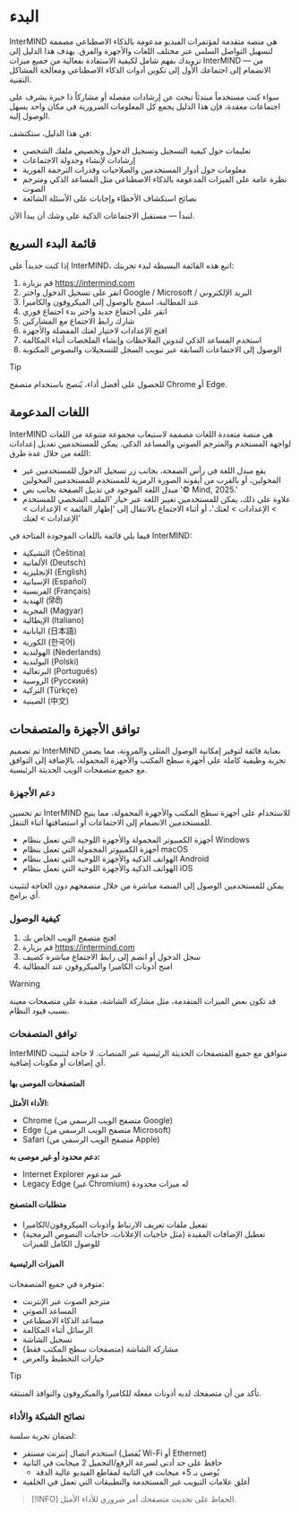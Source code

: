 # البدء

InterMIND هي منصة متقدمة لمؤتمرات الفيديو مدعومة بالذكاء الاصطناعي مصممة لتسهيل التواصل السلس عبر مختلف اللغات والأجهزة والفرق. يهدف هذا الدليل إلى تزويدك بفهم شامل لكيفية الاستفادة بفعالية من جميع ميزات InterMIND — من الانضمام إلى اجتماعك الأول إلى تكوين أدوات الذكاء الاصطناعي ومعالجة المشاكل التقنية.

سواء كنت مستخدماً مبتدئاً تبحث عن إرشادات مفصلة أو مشاركاً ذا خبرة يشرف على اجتماعات معقدة، فإن هذا الدليل يجمع كل المعلومات الضرورية في مكان واحد يسهل الوصول إليه.

في هذا الدليل، ستكتشف:

- تعليمات حول كيفية التسجيل وتسجيل الدخول وتخصيص ملفك الشخصي
- إرشادات لإنشاء وجدولة الاجتماعات
- معلومات حول أدوار المستخدمين والصلاحيات وقدرات الترجمة الفورية
- نظرة عامة على الميزات المدعومة بالذكاء الاصطناعي مثل المساعد الذكي ومترجم الصوت
- نصائح استكشاف الأخطاء وإجابات على الأسئلة الشائعة

لنبدأ — مستقبل الاجتماعات الذكية على وشك أن يبدأ الآن.

## قائمة البدء السريع

إذا كنت جديداً على InterMIND، اتبع هذه القائمة البسيطة لبدء تجربتك:

1. قم بزيارة https://intermind.com
2. انقر على تسجيل الدخول واختر Google / Microsoft / البريد الإلكتروني
3. عند المطالبة، اسمح بالوصول إلى الميكروفون والكاميرا
4. انقر على اجتماع جديد واختر بدء اجتماع فوري
5. شارك رابط الاجتماع مع المشاركين
6. افتح الإعدادات لاختيار لغتك المفضلة والأجهزة
7. استخدم المساعد الذكي لتدوين الملاحظات وإنشاء الملخصات أثناء المكالمة
8. الوصول إلى الاجتماعات السابقة عبر تبويب السجل للتسجيلات والنصوص المكتوبة

> [!TIP]
> للحصول على أفضل أداء، يُنصح باستخدام متصفح Chrome أو Edge.

## اللغات المدعومة

InterMIND هي منصة متعددة اللغات مصممة لاستيعاب مجموعة متنوعة من اللغات لواجهة المستخدم والمترجم الصوتي والمساعد الذكي. يمكن للمستخدمين تعديل إعدادات اللغة من خلال عدة طرق:

- يقع مبدل اللغة في رأس الصفحة، بجانب زر تسجيل الدخول للمستخدمين غير المخولين، أو بالقرب من أيقونة الصورة الرمزية للمستخدم للمستخدمين المخولين
- مبدل اللغة الموجود في تذييل الصفحة بجانب نص '© Mind, 2025.'
- علاوة على ذلك، يمكن للمستخدمين تغيير اللغة عبر خيار 'الملف الشخصي للمستخدم > الإعدادات > لغتك'، أو أثناء الاجتماع بالانتقال إلى 'إظهار القائمة > الإعدادات > الإعدادات > لغتك'

فيما يلي قائمة باللغات الموجودة المتاحة في InterMIND:

- التشيكية (Čeština)
- الألمانية (Deutsch)
- الإنجليزية (English)
- الإسبانية (Español)
- الفرنسية (Français)
- الهندية (हिंदी)
- المجرية (Magyar)
- الإيطالية (Italiano)
- اليابانية (日本語)
- الكورية (한국어)
- الهولندية (Nederlands)
- البولندية (Polski)
- البرتغالية (Português)
- الروسية (Русский)
- التركية (Türkçe)
- الصينية (中文)

## توافق الأجهزة والمتصفحات

تم تصميم InterMIND بعناية فائقة لتوفير إمكانية الوصول المثلى والمرونة، مما يضمن تجربة وظيفية كاملة على أجهزة سطح المكتب والأجهزة المحمولة، بالإضافة إلى التوافق مع جميع متصفحات الويب الحديثة الرئيسية.

### دعم الأجهزة

تم تحسين InterMIND للاستخدام على أجهزة سطح المكتب والأجهزة المحمولة، مما يتيح للمستخدمين الانضمام إلى الاجتماعات أو استضافتها أثناء التنقل.

- أجهزة الكمبيوتر المحمولة والأجهزة اللوحية التي تعمل بنظام Windows
- أجهزة الكمبيوتر المحمولة التي تعمل بنظام macOS
- الهواتف الذكية والأجهزة اللوحية التي تعمل بنظام Android
- الهواتف الذكية والأجهزة اللوحية التي تعمل بنظام iOS

يمكن للمستخدمين الوصول إلى المنصة مباشرة من خلال متصفحهم دون الحاجة لتثبيت أي برامج.

### كيفية الوصول

1. افتح متصفح الويب الخاص بك
2. قم بزيارة https://intermind.com
3. سجل الدخول أو انضم إلى رابط الاجتماع مباشرة كضيف
4. امنح أذونات الكاميرا والميكروفون عند المطالبة

> [!WARNING]
> قد تكون بعض الميزات المتقدمة، مثل مشاركة الشاشة، مقيدة على متصفحات معينة بسبب قيود النظام.

### توافق المتصفحات

InterMIND متوافق مع جميع المتصفحات الحديثة الرئيسية عبر المنصات. لا حاجة لتثبيت أي إضافات أو مكونات إضافية.

#### المتصفحات الموصى بها

**الأداء الأمثل:**

- Chrome (متصفح الويب الرسمي من Google)
- Edge (متصفح الويب الرسمي من Microsoft)
- Safari (متصفح الويب الرسمي من Apple)

**دعم محدود أو غير موصى به:**

- Internet Explorer غير مدعوم
- Legacy Edge (غير Chromium) له ميزات محدودة

#### متطلبات المتصفح

- تفعيل ملفات تعريف الارتباط وأذونات الميكروفون/الكاميرا
- تعطيل الإضافات المقيدة (مثل حاجبات الإعلانات، حاجبات النصوص البرمجية) للوصول الكامل للميزات

#### الميزات الرئيسية

متوفرة في جميع المتصفحات:

- مترجم الصوت عبر الإنترنت
- المساعد الصوتي
- مساعد الذكاء الاصطناعي
- الرسائل أثناء المكالمة
- تسجيل الشاشة
- مشاركة الشاشة (متصفحات سطح المكتب فقط)
- خيارات التخطيط والعرض

> [!TIP]
> تأكد من أن متصفحك لديه أذونات مفعلة للكاميرا والميكروفون والنوافذ المنبثقة.

### نصائح الشبكة والأداء

لضمان تجربة سلسة:

- استخدم اتصال إنترنت مستقر (يُفضل Wi-Fi أو Ethernet)
- حافظ على حد أدنى لسرعة الرفع/التحميل 2 ميجابت في الثانية
  - يُوصى بـ 5+ ميجابت في الثانية لمقاطع الفيديو عالية الدقة
- أغلق علامات التبويب غير المستخدمة والتطبيقات التي تعمل في الخلفية

> [!INFO]
> الحفاظ على تحديث متصفحك أمر ضروري للأداء الأمثل.